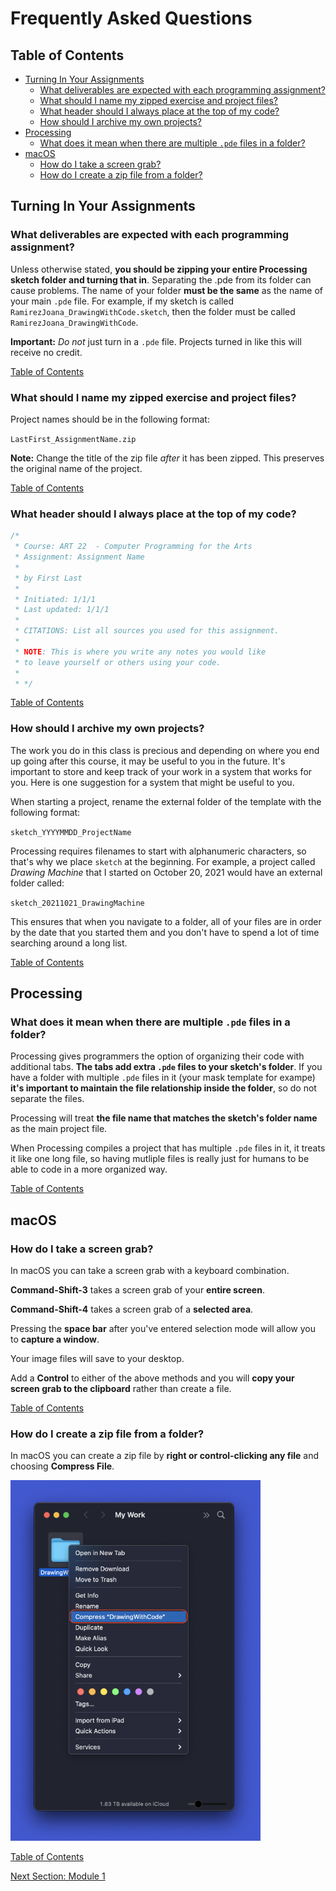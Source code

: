 # Frequently Asked Questions

## Table of Contents

- [Turning In Your Assignments](#Turning-In-Your-Assignments)
  - [What deliverables are expected with each programming assignment?](#What-deliverables-are-expected-with-each-programming-assignment)
  - [What should I name my zipped exercise and project files?](#What-should-I-name-my-zipped-exercise-and-project-files)
  - [What header should I always place at the top of my code?](#What-header-should-I-always-place-at-the-top-of-my-code)
  - [How should I archive my own projects?](#How-should-I-archive-my-own-projects)
- [Processing](#Processing)
  - [What does it mean when there are multiple `.pde` files in a folder?](#What-does-it-mean-when-there-are-multiple-.pde-files-in-a-folder)
- [macOS](#macos)
  - [How do I take a screen grab?](#how-do-i-take-a-screen-grab)
  - [How do I create a zip file from a folder?](#how-do-i-create-a-zip-file-from-a-folder)

## Turning In Your Assignments

### What deliverables are expected with each programming assignment?

Unless otherwise stated, **you should be zipping your entire Processing sketch folder and turning that in**. Separating the .pde from its folder can cause problems. The name of your folder **must be the same** as the name of your main `.pde` file. For example, if my sketch is called `RamirezJoana_DrawingWithCode.sketch`, then the folder must be called `RamirezJoana_DrawingWithCode`.

**Important:** *Do not* just turn in a `.pde` file. Projects turned in like this will receive no credit.

[Table of Contents](#Table-of-Contents)

### What should I name my zipped exercise and project files?

Project names should be in the following format:

`LastFirst_AssignmentName.zip`

**Note:** Change the title of the zip file *after* it has been zipped. This preserves the original name of the project.

[Table of Contents](#Table-of-Contents)

### What header should I always place at the top of my code?

```java
/*
 * Course: ART 22  - Computer Programming for the Arts
 * Assignment: Assignment Name
 *
 * by First Last
 * 
 * Initiated: 1/1/1
 * Last updated: 1/1/1
 * 
 * CITATIONS: List all sources you used for this assignment.
 *
 * NOTE: This is where you write any notes you would like
 * to leave yourself or others using your code.
 * 
 * */
```

[Table of Contents](#Table-of-Contents)

### How should I archive my own projects?

The work you do in this class is precious and depending on where you end up going after this course, it may be useful to you in the future. It's important to store and keep track of your work in a system that works for you. Here is one suggestion for a system that might be useful to you.

When starting a project, rename the external folder of the template with the following format:

`sketch_YYYYMMDD_ProjectName`

Processing requires filenames to start with alphanumeric characters, so that's why we place `sketch` at the beginning. For example, a project called *Drawing Machine* that I started on October 20, 2021 would have an external folder called:

`sketch_20211021_DrawingMachine`

This ensures that when you navigate to a folder, all of your files are in order by the date that you started them and you don't have to spend a lot of time searching around a long list.

[Table of Contents](#Table-of-Contents)

## Processing

### What does it mean when there are multiple `.pde` files in a folder?

Processing gives programmers the option of organizing their code with additional tabs. **The tabs add extra `.pde` files to your sketch's folder**. If you have a folder with multiple `.pde` files in it (your mask template for exampe) **it's important to maintain the file relationship inside the folder**, so do not separate the files.

Processing will treat **the file name that matches the sketch's folder name** as the main project file.

When Processing compiles a project that has multiple `.pde` files in it, it treats it like one long file, so having mutliple files is really just for humans to be able to code in a more organized way.

[Table of Contents](#Table-of-Contents)

## macOS

### How do I take a screen grab?

In macOS you can take a screen grab with a keyboard combination.

**Command-Shift-3** takes a screen grab of your **entire screen**.

**Command-Shift-4** takes a screen grab of a **selected area**.

Pressing the **space bar** after you've entered selection mode will allow you to **capture a window**.

Your image files will save to your desktop.

Add a **Control** to either of the above methods and you will **copy your screen grab to the clipboard** rather than create a file.

[Table of Contents](#Table-of-Contents)

### How do I create a zip file from a folder?

In macOS you can create a zip file by **right or control-clicking any file** and choosing **Compress File**.

![Compress](images/Compress.png)

[Table of Contents](#Table-of-Contents)

[Next Section: Module 1](1_DrawingWithCode/README.md)
